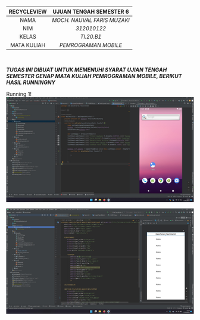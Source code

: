 | RECYCLEVIEW | UJUAN TENGAH SEMESTER 6 |
| :---: | :---: |
| NAMA            | *MOCH. NAUVAL FARIS MUZAKI* |
| NIM             | *312010122* |
| KELAS           | *TI.20.B1* |
| MATA KULIAH     | *PEMROGRAMAN MOBILE* | 
<br>


***TUGAS INI DIBUAT UNTUK MEMENUHI SYARAT UJIAN TENGAH SEMESTER GENAP MATA KULIAH PEMROGRAMAN MOBILE, BERIKUT HASIL RUNNINGNY***

Running 1!
![running](running.jpg)<br>

![running2](running2.jpg)<br>
